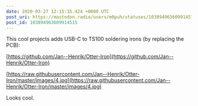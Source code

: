 ```yaml
---
date: 2020-03-27 12:15:35.424 +0000 UTC
post_uri: https://mastodon.radio/users/m0puh/statuses/103894963609914515
post_id: 103894963609914515
---
```

This cool projects adds USB-C to TS100 soldering irons (by replacing the PCB):

[https://github.com/Jan--Henrik/Otter-Iron](https://github.com/Jan--Henrik/Otter-Iron)

[https://raw.githubusercontent.com/Jan--Henrik/Otter-Iron/master/images/4.jpg](https://raw.githubusercontent.com/Jan--Henrik/Otter-Iron/master/images/4.jpg)

Looks cool.


